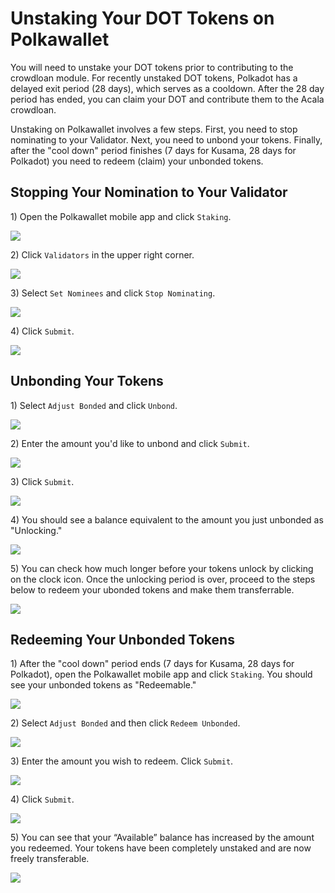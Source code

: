 # Unstaking Your DOT Tokens on Polkawallet

You will need to unstake your DOT tokens prior to contributing to the crowdloan module. For recently unstaked DOT tokens, Polkadot has a delayed exit period (28 days), which serves as a cooldown. After the 28 day period has ended, you can claim your DOT and contribute them to the Acala crowdloan.

Unstaking on Polkawallet involves a few steps. First, you need to stop nominating to your Validator. Next, you need to unbond your tokens. Finally, after the "cool down" period finishes (7 days for Kusama, 28 days for Polkadot) you need to redeem (claim) your unbonded tokens.

## Stopping Your Nomination to Your Validator

1\) Open the Polkawallet mobile app and click `Staking`.

![](<../../../../../.gitbook/assets/image (36) (1).png>)

2\) Click `Validators` in the upper right corner.

![](<../../../../../.gitbook/assets/image (31) (1).png>)

3\) Select `Set Nominees` and click `Stop Nominating`.

![](<../../../../../.gitbook/assets/image (35) (1).png>)

4\) Click `Submit`.

![](<../../../../../.gitbook/assets/image (38) (1) (1).png>)

## Unbonding Your Tokens&#x20;

1\) Select `Adjust Bonded` and click `Unbond`.

![](<../../../../../.gitbook/assets/image (40) (1).png>)

2\) Enter the amount you'd like to unbond and click `Submit`.

![](<../../../../../.gitbook/assets/image (42) (1).png>)

3\) Click `Submit`.

![](<../../../../../.gitbook/assets/image (33).png>)

4\) You should see a balance equivalent to the amount you just unbonded as "Unlocking."

![](<../../../../../.gitbook/assets/image (41).png>)

5\) You can check how much longer before your tokens unlock by clicking on the clock icon. Once the unlocking period is over, proceed to the steps below to redeem your ubonded tokens and make them transferrable.

![](<../../../../../.gitbook/assets/image (39) (1) (1).png>)

## Redeeming Your Unbonded Tokens

1\) After the "cool down" period ends (7 days for Kusama, 28 days for Polkadot), open the Polkawallet mobile app and click `Staking`. You should see your unbonded tokens as "Redeemable."

![](<../../../../../.gitbook/assets/image (37) (1) (1).png>)

2\) Select `Adjust Bonded` and then click `Redeem Unbonded`.

![](<../../../../../.gitbook/assets/image (30).png>)

3\) Enter the amount you wish to redeem. Click `Submit`.

![](<../../../../../.gitbook/assets/image (32) (1).png>)

4\) Click `Submit`.

![](<../../../../../.gitbook/assets/image (34) (1).png>)

5\) You can see that your “Available” balance has increased by the amount you redeemed. Your tokens have been completely unstaked and are now freely transferable.

![](<../../../../../.gitbook/assets/image (43) (1).png>)
